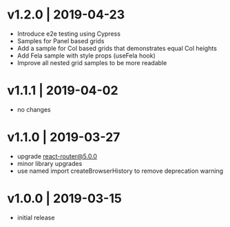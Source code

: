 # v1.2.0 | 2019-04-23
* Introduce e2e testing using Cypress
* Samples for Panel based grids
* Add a sample for Col based grids that demonstrates equal Col heights
* Add Fela sample with style props (useFela hook)
* Improve all nested grid samples to be more readable

# v1.1.1 | 2019-04-02
* no changes

# v1.1.0 | 2019-03-27
* upgrade react-router@5.0.0
* minor library upgrades
* use named import createBrowserHistory to remove deprecation warning

# v1.0.0 | 2019-03-15
* initial release
